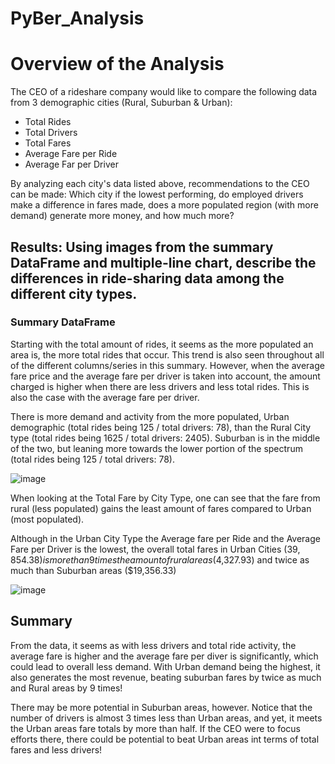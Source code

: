 # PyBer_Analysis
# Overview of the Analysis

The CEO of a rideshare company would like to compare the following data from 3 demographic cities (Rural, Suburban & Urban): 
- Total Rides
- Total Drivers
- Total Fares
- Average Fare per Ride
- Average Far per Driver

By analyzing each city's data listed above, recommendations to the CEO can be made: Which city if the lowest performing, do employed drivers make a difference in fares made, does a more populated region (with more demand) generate more money, and how much more?

## Results: Using images from the summary DataFrame and multiple-line chart, describe the differences in ride-sharing data among the different city types.
### Summary DataFrame

Starting with the total amount of rides, it seems as the more populated an area is, the more total rides that occur. This trend is also seen throughout all of the different columns/series in this summary. However, when the average fare price and the average fare per driver is taken into account, the amount charged is higher when there are less drivers and less total rides. This is also the case with the average fare per driver. 

There is more demand and activity from the more populated, Urban demographic (total rides being 125 / total drivers: 78), than the Rural City type (total rides being 1625 / total drivers: 2405). Suburban is in the middle of the two, but leaning more towards the lower portion of the spectrum (total rides being 125 / total drivers: 78).

![image](https://user-images.githubusercontent.com/98041751/158902158-e9f5ab5f-7f19-48c2-9038-22387b3a670f.png)

When looking at the Total Fare by City Type, one can see that the fare from rural (less populated) gains the least amount of fares compared to Urban (most populated).

Although in the Urban City Type the Average fare per Ride and the Average Fare per Driver is the lowest, the overall total fares in Urban Cities ($39,854.38) is more than 9 times the amount of rural areas ($4,327.93) and twice as much than Suburban areas ($19,356.33)

![image](https://user-images.githubusercontent.com/98041751/158902208-7c7c08d8-638a-42b5-a9c3-6d5907556ddc.png)

## Summary

From the data, it seems as with less drivers and total ride activity, the average fare is higher and the average fare per diver is significantly, which could lead to overall less demand. With Urban demand being the highest, it also generates the most revenue, beating suburban fares by twice as much and Rural areas by 9 times!

There may be more potential in Suburban areas, however. Notice that the number of drivers is almost 3 times less than Urban areas, and yet, it meets the Urban areas fare totals by more than half. If the CEO were to focus efforts there, there could be potential to beat Urban areas int terms of total fares and less drivers!
